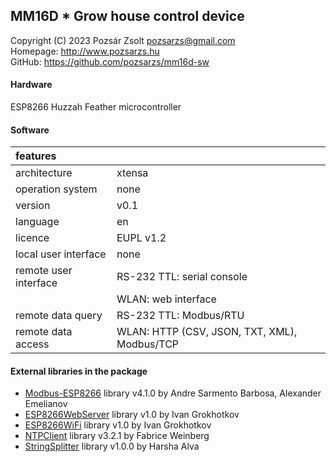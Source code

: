 ## MM16D * Grow house control device
Copyright (C) 2023 Pozsár Zsolt <pozsarzs@gmail.com>  
Homepage: <http://www.pozsarzs.hu>  
GitHub: <https://github.com/pozsarzs/mm16d-sw>

#### Hardware
ESP8266 Huzzah Feather microcontroller

#### Software
|features              |                                             |
|:---------------------|---------------------------------------------|
|architecture          |xtensa                                       |
|operation system      |none                                         |
|version               |v0.1                                         |
|language              |en                                           |
|licence               |EUPL v1.2                                    |
|local user interface  |none                                         |
|remote user interface |RS-232 TTL: serial console                   |
|                      |WLAN: web interface                          |
|remote data query     |RS-232 TTL: Modbus/RTU                       |
|remote data access    |WLAN: HTTP (CSV, JSON, TXT, XML), Modbus/TCP |

#### External libraries in the package
 - [Modbus-ESP8266](https://github.com/emelianov/modbus-esp8266) library v4.1.0 by Andre Sarmento Barbosa, Alexander Emelianov
 - [ESP8266WebServer](https://github.com/esp8266/Arduino) library v1.0 by Ivan Grokhotkov
 - [ESP8266WiFi](https://github.com/esp8266/Arduino) library v1.0 by Ivan Grokhotkov
 - [NTPClient](https://github.com/arduino-libraries/NTPClient) library v3.2.1 by Fabrice Weinberg
 - [StringSplitter](https://github.com/aharshac/StringSplitter) library v1.0.0 by Harsha Alva
